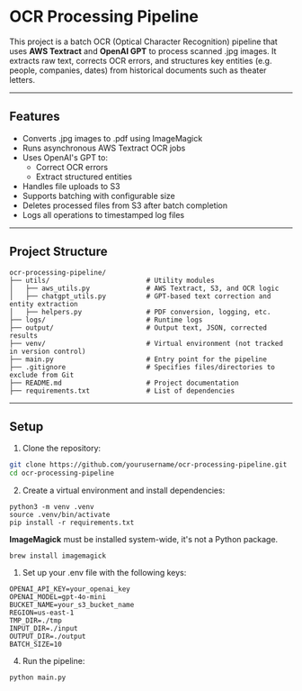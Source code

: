 # OCR Processing Pipeline

This project is a batch OCR (Optical Character Recognition) pipeline that uses **AWS Textract** and **OpenAI GPT** to process scanned .jpg images. It extracts raw text, corrects OCR errors, and structures key entities (e.g. people, companies, dates) from historical documents such as theater letters.

---

## Features

- Converts .jpg images to .pdf using ImageMagick
- Runs asynchronous AWS Textract OCR jobs
- Uses OpenAI's GPT to:
  - Correct OCR errors
  - Extract structured entities
- Handles file uploads to S3
- Supports batching with configurable size
- Deletes processed files from S3 after batch completion
- Logs all operations to timestamped log files

---

## Project Structure

```
ocr-processing-pipeline/
├── utils/                        # Utility modules 
│   ├── aws_utils.py              # AWS Textract, S3, and OCR logic
│   ├── chatgpt_utils.py          # GPT-based text correction and entity extraction
│   ├── helpers.py                # PDF conversion, logging, etc.
├── logs/                         # Runtime logs
├── output/                       # Output text, JSON, corrected results
├── venv/                         # Virtual environment (not tracked in version control)
├── main.py                       # Entry point for the pipeline     
├── .gitignore                    # Specifies files/directories to exclude from Git
├── README.md                     # Project documentation
├── requirements.txt              # List of dependencies
```


---

## Setup

1. Clone the repository:

```bash
git clone https://github.com/yourusername/ocr-processing-pipeline.git
cd ocr-processing-pipeline
```

2. Create a virtual environment and install dependencies:

```
python3 -m venv .venv
source .venv/bin/activate
pip install -r requirements.txt
```
**ImageMagick** must be installed system-wide, it's not a Python package.

```
brew install imagemagick
```

1. Set up your .env file with the following keys:

```
OPENAI_API_KEY=your_openai_key
OPENAI_MODEL=gpt-4o-mini
BUCKET_NAME=your_s3_bucket_name
REGION=us-east-1
TMP_DIR=./tmp
INPUT_DIR=./input
OUTPUT_DIR=./output
BATCH_SIZE=10
```

4. Run the pipeline:
```
python main.py
```